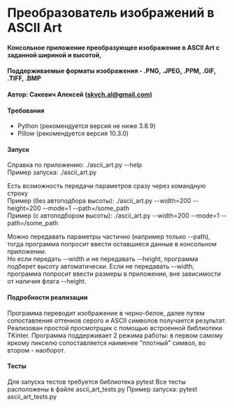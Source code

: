 # Преобразователь изображений в ASCII Art

#### Консольное приложение преобразующее изображение в ASCII Art c заданной шириной и высотой, 
#### Поддерживаемые форматы изображения -  .PNG, .JPEG, .PPM, .GIF, .TIFF, .BMP
#### Автор: Сакевич Алексей (skvch.al@gmail.com)

#### Требования
- Python (рекомендуется версия не ниже 3.8.9)
- Pillow (рекомендуется версия 10.3.0)

#### Запуск
Справка по приложению: ./ascii_art.py --help  
Пример запуска: ./ascii_art.py  

Есть возможность передачи параметров сразу через командную строку  
Пример (без автоподбора высоты): ./ascii_art.py --width=200 --height=200 --mode=1 --path=/some_path  
Пример (с автоподбором высоты): ./ascii_art.py --width=200 --mode=1 --path=/some_path  

Можно передавать параметры частично (например только --path), тогда программа попросит ввести оставшиеся данные в консольном приложении.  
Но если передать --width и не передавать --height, программа подберет высоту автоматически.
Если не передавать --width, программа попросит ввести размеры в приложении, вне зависимости от наличия флага --height.

#### Подробности реализации
Программа переводит изображение в черно-белое, далее путем сопоставления оттенков серого и ASCII символов получается результат.
Реализован простой просмотрщик с помощью встроенной библиотеки TKinter.
Программа поддерживает 2 режима работы: в первом самому яркому пикселю сопоставляется наименее "плотный" cимвол, во втором - наоборот.

#### Тесты
Для запуска тестов требуется библиотека pytest
Все тесты расположены в файле ascii_art_tests.py
Пример запуска: pytest ascii_art_tests.py